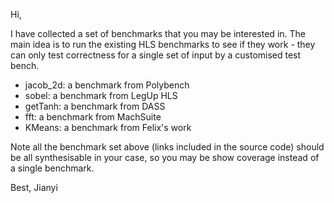 Hi,

I have collected a set of benchmarks that you may be interested in. The main idea is to run the existing HLS benchmarks to see if they work - they can only test correctness for a single set of input by a customised test bench.

* jacob_2d: a benchmark from Polybench
* sobel: a benchmark from LegUp HLS
* getTanh: a benchmark from DASS
* fft: a benchmark from MachSuite
* KMeans: a benchmark from Felix's work

Note all the benchmark set above (links included in the source code) should be all synthesisable in your case, so you may be show coverage instead of a single benchmark.

Best,
Jianyi
